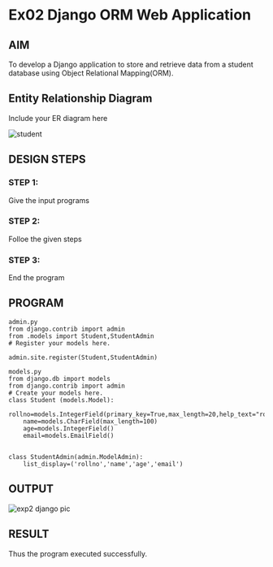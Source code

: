 # Ex02 Django ORM Web Application

## AIM
To develop a Django application to store and retrieve data from a student database using Object Relational Mapping(ORM).

## Entity Relationship Diagram

Include your ER diagram here

![student](https://user-images.githubusercontent.com/121998147/234515928-8b4604ec-aa54-41a9-af78-d6fb09a508a2.jpg)

## DESIGN STEPS

### STEP 1:
Give the input programs
### STEP 2:
Folloe the given steps
### STEP 3:
End the program


## PROGRAM
```
admin.py
from django.contrib import admin
from .models import Student,StudentAdmin
# Register your models here.

admin.site.register(Student,StudentAdmin)

models.py
from django.db import models
from django.contrib import admin
# Create your models here.
class Student (models.Model):
    rollno=models.IntegerField(primary_key=True,max_length=20,help_text="rollno")
    name=models.CharField(max_length=100)
    age=models.IntegerField()
    email=models.EmailField()


class StudentAdmin(admin.ModelAdmin):
    list_display=('rollno','name','age','email')

```


## OUTPUT
![exp2 django pic](https://user-images.githubusercontent.com/121998147/234518215-29b7fdfa-8da8-4e15-a614-d574221fda7d.jpg)





## RESULT
Thus the program executed successfully.
